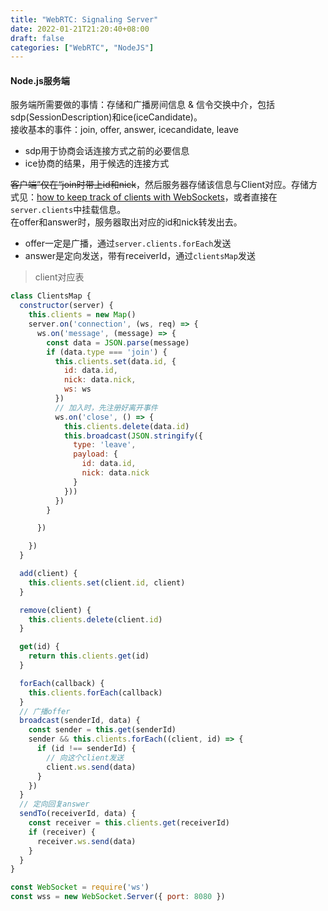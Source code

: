 ```yaml
---
title: "WebRTC: Signaling Server"
date: 2022-01-21T21:20:40+08:00
draft: false
categories: ["WebRTC", "NodeJS"]
---
```


#### Node.js服务端

服务端所需要做的事情：存储和广播房间信息 & 信令交换中介，包括sdp(SessionDescription)和ice(iceCandidate)。\
接收基本的事件：join, offer, answer, icecandidate, leave

- sdp用于协商会话连接方式之前的必要信息
- ice协商的结果，用于候选的连接方式

~~客户端”仅在“join时带上id和nick~~，然后服务器存储该信息与Client对应。存储方式见：[how to keep track of clients with WebSockets](https://medium.com/@willrigsbee/how-to-keep-track-of-clients-with-websockets-1a018c23bbfc)，或者直接在`server.clients`中挂载信息。\
在offer和answer时，服务器取出对应的id和nick转发出去。

- offer一定是广播，通过`server.clients.forEach`发送
- answer是定向发送，带有receiverId，通过`clientsMap`发送

> client对应表
```js
class ClientsMap {
  constructor(server) {
    this.clients = new Map()
    server.on('connection', (ws, req) => {
      ws.on('message', (message) => {
        const data = JSON.parse(message)
        if (data.type === 'join') {
          this.clients.set(data.id, {
            id: data.id,
            nick: data.nick,
            ws: ws
          })
          // 加入时，先注册好离开事件
          ws.on('close', () => {
            this.clients.delete(data.id)
            this.broadcast(JSON.stringify({
              type: 'leave',
              payload: {
                id: data.id,
                nick: data.nick
              }
            }))
          })
        }

      })

    })
  }

  add(client) {
    this.clients.set(client.id, client)
  }

  remove(client) {
    this.clients.delete(client.id)
  }

  get(id) {
    return this.clients.get(id)
  }

  forEach(callback) {
    this.clients.forEach(callback)
  }
  // 广播offer
  broadcast(senderId, data) {
    const sender = this.get(senderId)
    sender && this.clients.forEach((client, id) => {
      if (id !== senderId) {
        // 向这个client发送
        client.ws.send(data)
      }
    })
  }
  // 定向回复answer
  sendTo(receiverId, data) {
    const receiver = this.clients.get(receiverId)
    if (receiver) {
      receiver.ws.send(data)
    }
  }
}
```

```js
const WebSocket = require('ws')
const wss = new WebSocket.Server({ port: 8080 })
```

